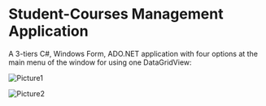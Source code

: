 # Student-Courses Management Application
A 3-tiers C#, Windows Form, ADO.NET application with four options at the
main menu of the window for using one DataGridView:

![Picture1](https://github.com/porpup/Student_Courses_Management_App/assets/3512401/49a0c33b-9b56-4511-b403-549069006dfc)

![Picture2](https://github.com/porpup/Student_Courses_Management_App/assets/3512401/015cd969-3595-494d-882d-5eee963962a9)

